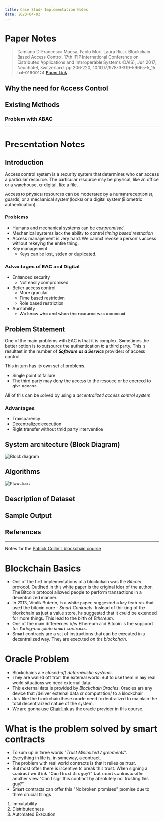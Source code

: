 ```yaml
---
title: Case Study Implementation Notes
date: 2023-04-03
---
```

# Paper Notes

> Damiano Di Francesco Maesa, Paolo Mori, Laura Ricci. Blockchain Based Access
> Control. 17th IFIP International Conference on Distributed Applications and
> Interoperable Systems (DAIS), Jun 2017, Neuchâtel, Switzerland. pp.206-220,
> 10.1007/978-3-319-59665-5_15. hal-01800124
> [Paper Link](https://hal.inria.fr/hal-01800124/file/450046_1_En_15_Chapter.pdf)

## Why the need for Access Control

## Existing Methods

### Problem with ABAC

-------------------------------------------------------------------------------
# Presentation Notes
 
##  Introduction

Access control system is a security system that determines who can access a
particular resource. The particular resource may be physical, like an office
or a warehouse, or digital, like a file.

Access to physical resources can be moderated by a human(receptionist, guards)
or a mechanical system(locks) or a digital system(Biometric authentication).

### Problems

- Humans and mechanical systems can be *compromised*.
- Mechanical systems lack the ability to control *timing based restriction*
- Access management is very hard. We cannot revoke a person's access without
  rekeying the entire thing.
- Key management
    - Keys can be lost, stolen or duplicated.
### Advantages of EAC and Digital

- Enhanced security
    - Not easily compromised
- Better access control
    - More granular
    - Time based restriction
    - Role based restriction
- Auditability
    - We know who and when the resource was accessed
    
##  Problem Statement

One of the main problems with EAC is that it is complex. Sometimes the better
option is to outsource the authentication to a third party. This is resultant
in the number of ***Software as a Service*** providers of access control.

This in turn has its own set of problems.
- Single point of failure
- The third party may deny the access to the resouce or be coerced to give access.

All of this can be solved by using a *decentralized access control system*

### Advantages

- Transparency
- Decentralized execution
- Right transfer without thrid party intervention
 
##  System architecture (Block Diagram)

![Block diagram](/19CSE311_case_block_diag.png)

##  Algorithms

![Flowchart](/19CSE311_case_algo.png)

##  Description of Dataset

##  Sample Output

##  References

------------------------------------------------------------------------------
Notes for the [Patrick Collin's blockchain course](https://www.youtube.com/watch?v=gyMwXuJrbJQ)

# Blockchain Basics
- One of the first implementations of a blockchain was the *Bitcoin* protocol.
Outlined in this [white paper](https://bitcoin.org/bitcoin.pdf) is the
original idea of the author. The Bitcoin protocol allowed people to perform
transactions in a decentralized manner.
- In 2013, Vitalik Buterin, in a white paper, suggested a key features that
used the bitcoin core - *Smart Contracts*. Instead of thinking of the
blockchain as just a value store, he suggested that it could be extended for
more things. This lead to the birth of *Ethereum*.
- One of the main differences b/w Ethereum and Bitcoin is the suppport for
*Turing-complete smart contracts*.
- Smart contracts are a set of instructions that can be executed in a
decentralized way. They are executed *on the blockchain*.

# Oracle Problem
- Blockchains are *closed-off deterministic systems*.
- They are walled off from the external world. But to use them in any real
world situations we need external data.
- This external data is provided by *Blockchain Oracles*. Oracles are any
device that /deliver external data or computation/ to a blockchain.
- Just like the blockchain these oracle need to dentralized to maintain the
total decentralized nature of the system.
- We are gonna use [Chainlink](https://github.com/smartcontractkit/chainlink)
as the oracle provider in this course.

# What is the problem solved by smart contracts

- To sum up in three words "*Trust Minimized Agreements*".
- Everything in life is, in someway, a contract.
- The problem with real world contracts is that it relies on *trust*.
- But most often there is incentive to break this trust. When signing a
contract we think "Can I trust this guy?" but smart contracts offer another
view "Can I sign this contract by absolutely not trusting this guy?"
- Smart contracts can offer this "No broken promises" promise due to three
crucial things
1. Immutability
2. Distributedness
3. Automated Execution
